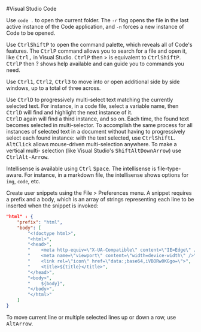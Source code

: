 #Visual Studio Code

Use `code .` to open the current folder.  The
`-r` flag opens the file in the last active
instance of the Code application, and `-n`
forces a new instance of Code to be opened.

Use <kbd>Ctrl</kbd><kbd>Shift</kbd><kbd>P</kbd>
to open the command palette,
which reveals all of Code's features.  The
<kbd>Ctrl</kbd><kbd>P</kbd> command allows you to 
search for a 
file and open it, like <kbd>Ctrl</kbd><kbd>,</kbd> 
in Visual Studio. <kbd>Ctrl</kbd><kbd>P</kbd> then 
</kbd>></kbd> is equivalent 
to <kbd>Ctrl</kbd><kbd>Shift</kbd><kbd>P</kbd>.
<kbd>Ctrl</kbd><kbd>P</kbd> then </kbd>?</kbd> 
shows help 
available and can guide you to commands you need.

Use <kbd>Ctrl</kbd><kbd>1</kbd>, 
<kbd>Ctrl</kbd><kbd>2</kbd>, <kbd>Ctrl</kbd><kbd>3</kbd>
to move into or open additional side by side windows, up to
a total of three across. 

Use <kbd>Ctrl</kbd><kbd>D</kbd> to progressively 
multi-select text matching
the currently selected text.  For instance, in a
code file, select a variable name, then 
<kbd>Ctrl</kbd><kbd>D</kbd> will 
find and highlight the next instance of it.  
<kbd>Ctrl</kbd><kbd>D</kbd>
again will find a third instance, and so on.  Each time,
the found text becomes selected in multi-selector.
To accomplish the same process for all instances of
selected text in a document without having to progressively
select each found instance:  with the text selected,
use <kbd>Ctrl</kbd><kbd>Shift</kbd><kbd>L</kbd>.
<kbd>Alt</kbd><kbd>Click</kbd> allows mouse-driven
multi-selection anywhere.  To make a vertical multi-
selection (like Visual Studio's 
<kbd>Shift</kbd><kbd>Alt</kbd><kbd>DownArrow</kbd>)
use <kbd>Ctrl</kbd><kbd>Alt-Arrow</kbd>.

Intellisense is available using <kbd>Ctrl</kbd>
<kbd>Space</kbd>.  The
intellisense is file-type-aware.  For instance,
in a markdown file, the intellisense shows options
for `img`, `code`, etc. 

Create user snippets using the File > Preferences menu.
A snippet requires a prefix and a body, which is an
array of strings representing each line to be inserted
when the snippet is invoked:

```json
"html" : {
    "prefix": "html",
    "body": [
        "<!doctype html>",
        "<html>",
        "<head>",
        "    <meta http-equiv=\"X-UA-Compatible\" content=\"IE=Edge\" />",
        "    <meta name=\"viewport\" content=\"width=device-width\" />",
        "    <link rel=\"icon\" href=\"data:;base64,iVBORw0KGgo=\">",
        "    <title>${title}</title>",
        "</head>",
        "<body>",
        "    ${body}",
        "</body>",
        "</html>"
    ]	
}
```

To move current line or multiple selected lines up or
down a row, use <kbd>Alt</kbd><kbd>Arrow</kbd>.
